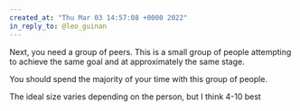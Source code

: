 ```yaml
---
created_at: "Thu Mar 03 14:57:08 +0000 2022"
in_reply_to: @leo_guinan
---
```


Next, you need a group of peers. This is a small group of people attempting to achieve the same goal and at approximately the same stage.

You should spend the majority of your time with this group of people. 

The ideal size varies depending on the person, but I think 4-10 best